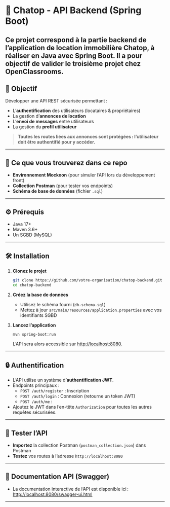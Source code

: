 # 🏡 Chatop - API Backend (Spring Boot)

Ce projet correspond à la partie **backend** de l’application de location immobilière Chatop, à réaliser en Java avec **Spring Boot**.
Il a pour objectif de valider le troisième projet chez OpenClassrooms.
---

## 🚀 Objectif

Développer une API REST sécurisée permettant :
- L’**authentification** des utilisateurs (locataires & propriétaires)
- La gestion d’**annonces de location**
- L’**envoi de messages** entre utilisateurs
- La gestion du **profil utilisateur**

> **Toutes les routes liées aux annonces sont protégées : l’utilisateur doit être authentifié pour y accéder.**

---

## 📁 Ce que vous trouverez dans ce repo

- **Environnement Mockoon** (pour simuler l’API lors du développement front)
- **Collection Postman** (pour tester vos endpoints)
- **Schéma de base de données** (fichier `.sql`)

---

## ⚙️ Prérequis

- Java 17+
- Maven 3.6+
- Un SGBD (MySQL)

---

## 🛠️ Installation

1. **Clonez le projet**
    ```bash
    git clone https://github.com/votre-organisation/chatop-backend.git
    cd chatop-backend
    ```

2. **Créez la base de données**
    - Utilisez le schéma fourni (`db-schema.sql`)
    - Mettez à jour `src/main/resources/application.properties` avec vos identifiants SGBD

3. **Lancez l’application**
    ```bash
    mvn spring-boot:run
    ```
   L’API sera alors accessible sur [http://localhost:8080](http://localhost:8080).

---

## 🔒 Authentification

- L’API utilise un système d’**authentification JWT**.
- Endpoints principaux :
    - `POST /auth/register` : Inscription
    - `POST /auth/login` : Connexion (retourne un token JWT)
    - `POST /auth/me` : 
- Ajoutez le JWT dans l’en-tête `Authorization` pour toutes les autres requêtes sécurisées.

---

## 🧪 Tester l’API

- **Importez** la collection Postman (`postman_collection.json`) dans Postman
- **Testez** vos routes à l’adresse `http://localhost:8080`

---

## 📝 Documentation API (Swagger)

- La documentation interactive de l’API est disponible ici :
  [http://localhost:8080/swagger-ui.html](http://localhost:8080/swagger-ui.html)

---